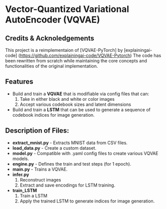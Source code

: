 # Vector-Quantized Variational AutoEncoder (VQVAE)

## Credits & Acknoledgements
This project is a reimplementaion of [VQVAE-PyTorch] by [explainingai-code] (https://github.com/explainingai-code/VQVAE-Pytorch)
The code has been rewritten from scratch while maintaining the core concepts and functionalities of the original implementation.

## Features
- Build and train a **VQVAE** that is modifiable via config files that can:
  1. Take in either black and white or color images
  2. Accept various codebook sizes and latent dimensions
- Build and train a **LSTM** that can be used to generate a sequence of codebook indices for image generation.

## Description of Files:
- **extract_mnist.py** - Extracts MNIST data from CSV files.
- **load_data.py** - Create a custom dataset.
- **model.py** - Compatible with .yaml config files to create various VQVAE models.
- **engine.py** - Defines the train and test steps (for 1 epoch).
- **main.py** - Trains a VQVAE.
- **infer.py**
  1. Reconstruct images
  2. Extract and save encodings for LSTM training.
- **train_LSTM**
  1. Train a LSTM
  2. Apply the trained LSTM to generate indices for image generation.
